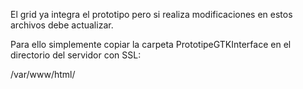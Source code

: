El grid ya integra el prototipo pero si realiza modificaciones en estos archivos debe actualizar.

Para ello simplemente copiar la carpeta PrototipeGTKInterface en el directorio del servidor con SSL:

/var/www/html/


